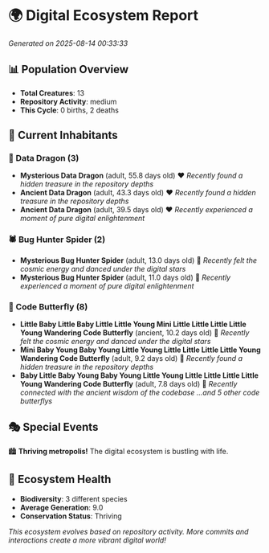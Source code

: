 # 🌍 Digital Ecosystem Report
*Generated on 2025-08-14 00:33:33*

## 📊 Population Overview
- **Total Creatures**: 13
- **Repository Activity**: medium
- **This Cycle**: 0 births, 2 deaths

## 👥 Current Inhabitants

### 🐉 Data Dragon (3)
- **Mysterious Data Dragon** (adult, 55.8 days old) ❤️
  *Recently found a hidden treasure in the repository depths*
- **Ancient Data Dragon** (adult, 43.3 days old) ❤️
  *Recently found a hidden treasure in the repository depths*
- **Ancient Data Dragon** (adult, 39.5 days old) ❤️
  *Recently experienced a moment of pure digital enlightenment*

### 🕷️ Bug Hunter Spider (2)
- **Mysterious Bug Hunter Spider** (adult, 13.0 days old) 💚
  *Recently felt the cosmic energy and danced under the digital stars*
- **Mysterious Bug Hunter Spider** (adult, 11.0 days old) 💛
  *Recently experienced a moment of pure digital enlightenment*

### 🦋 Code Butterfly (8)
- **Little Baby Little Baby Little Little Young Mini Little Little Little Little Young Wandering Code Butterfly** (ancient, 10.2 days old) 💚
  *Recently felt the cosmic energy and danced under the digital stars*
- **Mini Baby Young Baby Young Little Young Little Little Little Little Young Wandering Code Butterfly** (adult, 9.2 days old) 💚
  *Recently found a hidden treasure in the repository depths*
- **Baby Little Baby Young Baby Young Little Young Little Little Little Little Young Wandering Code Butterfly** (adult, 7.8 days old) 💚
  *Recently connected with the ancient wisdom of the codebase*
  *...and 5 other code butterflys*

## 🎭 Special Events

🏙️ **Thriving metropolis!** The digital ecosystem is bustling with life.

## 🔬 Ecosystem Health
- **Biodiversity**: 3 different species
- **Average Generation**: 9.0
- **Conservation Status**: Thriving

*This ecosystem evolves based on repository activity. More commits and interactions create a more vibrant digital world!*